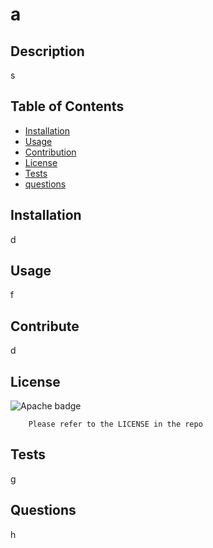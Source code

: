 # a

## Description

s

## Table of Contents

- [Installation](#installation)
- [Usage](#usage)
- [Contribution](#Contribution)
- [License](#license)
- [Tests](#tests)
- [questions](#questions)

## Installation

d

## Usage

f

## Contribute

d

## License

![Apache badge](https://img.shields.io/badge/License-Apache-blue)
        
        Please refer to the LICENSE in the repo

## Tests

g

## Questions

h